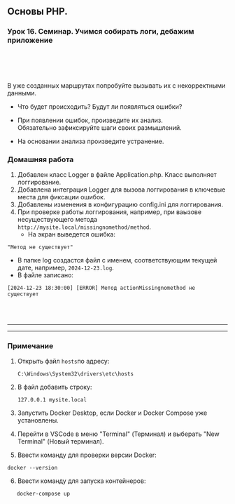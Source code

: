## Основы PHP.
### Урок 16. Семинар. Учимся собирать логи, дебажим приложение
<br>
<br>
<br>
<br>
В уже созданных маршрутах попробуйте вызывать их с некорректными данными. <br>

- Что будет происходить? Будут ли появляться ошибки?
  <br>

- При появлении ошибок, произведите их анализ.  <br>
  Обязательно зафиксируйте шаги своих размышлений.
  <br>

- На основании анализа произведите устранение.

### Домашняя работа

1. Добавлен класс Logger в файле Application.php. Класс выполняет логгирование.
2. Добавлена интеграция Logger для вызова логгирования в ключевые места для фиксации ошибок.
3. Добавлены изменения в конфигурацию config.ini для логгирования.
4. При проверке работы логгирования, например, при ваызове несуществующего метода ```http://mysite.local/missingnomethod/method```.
   - На экран выведется ошибка: 

```
"Метод не существует" 
```
   - В папке log создастся файл с именем, соответствующим текущей дате, например, ```2024-12-23.log```.
   - В файле записано:

```
[2024-12-23 18:30:00] [ERROR] Метод actionMissingnomethod не существует
```
<br>
<br>
<hr>
<hr>

### Примечание

1. Открыть файл `hosts`по адресу:
   ```
   C:\Windows\System32\drivers\etc\hosts
   ```
2. В файл добавить строку:
   ```
   127.0.0.1 mysite.local
   ```

3.  Запустить Docker Desktop, если Docker и Docker Compose уже установлены.


4. Перейти в VSCode в меню "Terminal" (Терминал) и выберать "New Terminal" (Новый терминал).
   
5. Ввести команду для проверки версии Docker:   
  
```
docker --version
```

6. Ввести команду для запуска контейнеров:

```   
   docker-compose up
```